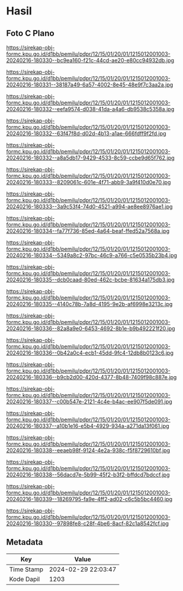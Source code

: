 # Hasil

## Foto C Plano

https://sirekap-obj-formc.kpu.go.id/d1bb/pemilu/pdpr/12/15/01/20/01/1215012001003-20240216-180330--bc9ea160-f21c-44cd-ae20-e80cc94932db.jpg

https://sirekap-obj-formc.kpu.go.id/d1bb/pemilu/pdpr/12/15/01/20/01/1215012001003-20240216-180331--38187a49-6a57-4002-8e45-48e9f7c3aa2a.jpg

https://sirekap-obj-formc.kpu.go.id/d1bb/pemilu/pdpr/12/15/01/20/01/1215012001003-20240216-180332--eefa9574-d038-41da-a4a6-db9538c5358a.jpg

https://sirekap-obj-formc.kpu.go.id/d1bb/pemilu/pdpr/12/15/01/20/01/1215012001003-20240216-180332--63f47f8d-d02d-4b13-a1ae-666fdff9f2fd.jpg

https://sirekap-obj-formc.kpu.go.id/d1bb/pemilu/pdpr/12/15/01/20/01/1215012001003-20240216-180332--a8a5db17-9429-4533-8c59-ccbe9d65f762.jpg

https://sirekap-obj-formc.kpu.go.id/d1bb/pemilu/pdpr/12/15/01/20/01/1215012001003-20240216-180333--8209061c-601e-4f71-abb9-3a9f410d0e70.jpg

https://sirekap-obj-formc.kpu.go.id/d1bb/pemilu/pdpr/12/15/01/20/01/1215012001003-20240216-180333--3a9c53f4-74d0-4521-a994-ae8ee8976ae1.jpg

https://sirekap-obj-formc.kpu.go.id/d1bb/pemilu/pdpr/12/15/01/20/01/1215012001003-20240216-180334--fa77f736-85ed-4a64-beaf-ffed52a7568a.jpg

https://sirekap-obj-formc.kpu.go.id/d1bb/pemilu/pdpr/12/15/01/20/01/1215012001003-20240216-180334--5349a8c2-97bc-46c9-a766-c5e0535b23b4.jpg

https://sirekap-obj-formc.kpu.go.id/d1bb/pemilu/pdpr/12/15/01/20/01/1215012001003-20240216-180335--dcb0caad-80ed-462c-bcbe-81634a175db3.jpg

https://sirekap-obj-formc.kpu.go.id/d1bb/pemilu/pdpr/12/15/01/20/01/1215012001003-20240216-180335--4140c78b-7a8d-4195-9e2b-af6998e3213c.jpg

https://sirekap-obj-formc.kpu.go.id/d1bb/pemilu/pdpr/12/15/01/20/01/1215012001003-20240216-180336--82a8a9e0-6453-4692-8b1e-b9b492221f20.jpg

https://sirekap-obj-formc.kpu.go.id/d1bb/pemilu/pdpr/12/15/01/20/01/1215012001003-20240216-180336--0b42a0c4-ecb1-45dd-9fc4-12db8b0123c6.jpg

https://sirekap-obj-formc.kpu.go.id/d1bb/pemilu/pdpr/12/15/01/20/01/1215012001003-20240216-180336--b9cb2d00-420d-4377-8b48-7409f98c887e.jpg

https://sirekap-obj-formc.kpu.go.id/d1bb/pemilu/pdpr/12/15/01/20/01/1215012001003-20240216-180337--c00b547e-2121-4c4e-b4ac-ee907f5de091.jpg

https://sirekap-obj-formc.kpu.go.id/d1bb/pemilu/pdpr/12/15/01/20/01/1215012001003-20240216-180337--a10b1e16-e5b4-4929-934a-a271da13f061.jpg

https://sirekap-obj-formc.kpu.go.id/d1bb/pemilu/pdpr/12/15/01/20/01/1215012001003-20240216-180338--eeaeb98f-9124-4e2a-938c-f5f8729610bf.jpg

https://sirekap-obj-formc.kpu.go.id/d1bb/pemilu/pdpr/12/15/01/20/01/1215012001003-20240216-180338--56dacd7e-5b99-45f2-b3f2-bffdcd7bdccf.jpg

https://sirekap-obj-formc.kpu.go.id/d1bb/pemilu/pdpr/12/15/01/20/01/1215012001003-20240216-180339--18269795-fa9e-4ff2-ad02-c6c5b5bc4460.jpg

https://sirekap-obj-formc.kpu.go.id/d1bb/pemilu/pdpr/12/15/01/20/01/1215012001003-20240216-180330--97898fe8-c28f-4be6-8acf-82c1a8542fcf.jpg


## Metadata

| Key        | Value               |
| ---------- | ------------------- |
| Time Stamp | 2024-02-29 22:03:47 |
| Kode Dapil | 1203                |




